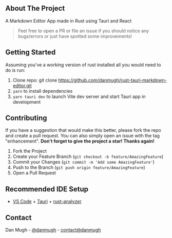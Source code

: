 ## About The Project
A Markdown Editor App made in Rust using Tauri and React
> Feel free to open a PR or file an issue if you should notice any bugs/errors or just have spotted some improvements!

## Getting Started

Assuming you've a working version of rust installed all you would need to do is run: 
1. Clone repo: git clone https://github.com/danmugh/rust-tauri-markdown-editor.git
2. `yarn` to install dependencies
3. `yarn tauri dev` to launch Vite dev server and start Tauri app in development

## Contributing

If you have a suggestion that would make this better, please fork the repo and create a pull request. You can also simply open an issue with the tag "enhancement". **Don't forget to give the project a star! Thanks again!**

1. Fork the Project
2. Create your Feature Branch (`git checkout -b feature/AmazingFeature`)
3. Commit your Changes (`git commit -m 'Add some AmazingFeature'`)
4. Push to the Branch (`git push origin feature/AmazingFeature`)
5. Open a Pull Request

## Recommended IDE Setup

- [VS Code](https://code.visualstudio.com/) + [Tauri](https://marketplace.visualstudio.com/items?itemName=tauri-apps.tauri-vscode) + [rust-analyzer](https://marketplace.visualstudio.com/items?itemName=rust-lang.rust-analyzer)

## Contact

Dan Mugh - [@danmugh](https://twitter.com/danmugh) - [contact@danmugh](https://mail.google.com/mail/u/0/?fs=1&tf=cm&source=mailto&to=+contact@danmugh.com)